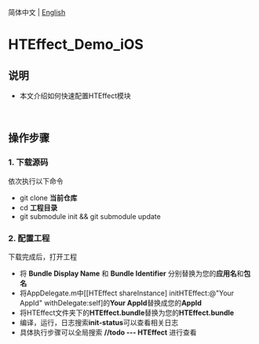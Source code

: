 简体中文 | [English](README_EN.md)

# **HTEffect_Demo_iOS**
## **说明**
- 本文介绍如何快速配置HTEffect模块

<br/>

## **操作步骤**
### **1. 下载源码**
依次执行以下命令
- git clone **当前仓库**
- cd **工程目录**
- git submodule init && git submodule update

### **2. 配置工程**
下载完成后，打开工程
- 将 **Bundle Display Name** 和 **Bundle Identifier** 分别替换为您的**应用名**和**包名**
- 将AppDelegate.m中[[HTEffect shareInstance] initHTEffect:@"Your AppId" withDelegate:self]的**Your AppId**替换成您的**AppId**
- 将HTEffect文件夹下的**HTEffect.bundle**替换为您的**HTEffect.bundle**
- 编译，运行，日志搜索**init-status**可以查看相关日志
- 具体执行步骤可以全局搜索 **//todo --- HTEffect** 进行查看 

<br/>
